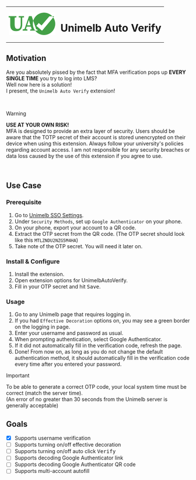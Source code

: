 <div align="center">
<table>
<tbody>
  <tr>
    <td><img src="res/logo.svg" alt="Logo" width="128px"/></td>
    <td>
    
  # Unimelb Auto Verify
  </td>
  </tr>
</tbody>
</table>
</div>

## Motivation
Are you absolutely pissed by the fact that MFA verification pops up **EVERY SINGLE TIME** you try to log into LMS?<br>
Well now here is a solution!<br>
I present, the `Unimelb Auto Verify` extension!

<br>

> [!WARNING]
> **USE AT YOUR OWN RISK!** <br>
> MFA is designed to provide an extra layer of security. Users should be aware that the TOTP secret of their account is stored unencrypted on their device when using this extension. Always follow your university's policies regarding account access. I am not responsible for any security breaches or data loss caused by the use of this extension if you agree to use.

<br>

## Use Case
### Prerequisite
1. Go to [Unimelb SSO Settings](https://sso.unimelb.edu.au/enduser/settings).
2. Under `Security Methods`, set up `Google Authenticator` on your phone.
3. On your phone, export your account to a QR code.
4. Extract the OTP secret from the QR code. (The OTP secret should look like this `MTLZNDU2NZG5M4HA`)
5. Take note of the OTP secret. You will need it later on.

### Install & Configure
1. Install the extension.
2. Open extension options for UnimelbAutoVerify.
3. Fill in your OTP secret and hit <kbd>Save</kbd>.

### Usage
1. Go to any Unimelb page that requires logging in.
2. If you had `Effective Decoration` options on, you may see a green border on the logging in page.
3. Enter your username and password as usual.
4. When prompting authentication, select Google Authenticator.
5. If it did not automatically fill in the verification code, refresh the page.
6. Done! From now on, as long as you do not change the default authentication method, it should automatically fill in the verification code every time after you entered your password.

> [!IMPORTANT]
> To be able to generate a correct OTP code, your local system time must be correct (match the server time).<br>
> (An error of no greater than 30 seconds from the Unimelb server is generally acceptable)

## Goals
- [X] Supports username verification
- [ ] Supports turning on/off effective decoration
- [ ] Supports turning on/off auto click <kbd>Verify</kbd>
- [ ] Supports decoding Google Authenticator link
- [ ] Supports decoding Google Authenticator QR code
- [ ] Supports multi-account autofill
